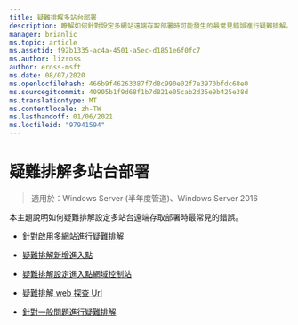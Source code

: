 ```yaml
---
title: 疑難排解多站台部署
description: 瞭解如何針對設定多網站遠端存取部署時可能發生的最常見錯誤進行疑難排解。
manager: brianlic
ms.topic: article
ms.assetid: f92b1335-ac4a-4501-a5ec-d1851e6f0fc7
ms.author: lizross
author: eross-msft
ms.date: 08/07/2020
ms.openlocfilehash: 466b9f46263387f7d8c990e02f7e3970bfdc68e0
ms.sourcegitcommit: 40905b1f9d68f1b7d821e05cab2d35e9b425e38d
ms.translationtype: MT
ms.contentlocale: zh-TW
ms.lasthandoff: 01/06/2021
ms.locfileid: "97941594"
---
```

# <a name="troubleshoot-a-multisite-deployment"></a>疑難排解多站台部署

>適用於：Windows Server (半年度管道)、Windows Server 2016

本主題說明如何疑難排解設定多站台遠端存取部署時最常見的錯誤。

-   [針對啟用多網站進行疑難排解](Troubleshooting-Enabling-Multisite.md)

-   [疑難排解新增進入點](Troubleshooting-Adding-Entry-Points.md)

-   [疑難排解設定進入點網域控制站](Troubleshooting-Setting-the-Entry-Point-Domain-Controller.md)

-   [疑難排解 web 探查 Url](Troubleshooting-Web-Probe-URLs.md)

-   [針對一般問題進行疑難排解](Troubleshooting-General-Issues.md)



